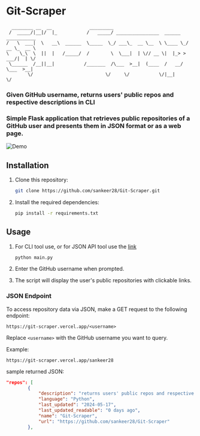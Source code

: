# Git-Scraper
```
  ________ __  __              _________
 /  _____/|__|/  |_           /   _____/ ________________  ______   ___________
/   \  ___|  \   __\  ______  \_____  \_/ ___\_  __ \__  \ \____ \_/ __ \_  __ \ 
\    \_\  \  ||  |   /_____/  /        \  \___|  | \// __ \|  |_> >  ___/|  | \/
 \______  /__||__|           /_______  /\___  >__|  (____  /   __/ \___  >__|   
        \/                           \/     \/           \/|__|        \/    
```
### Given GitHub username, returns users' public repos and respective descriptions in CLI
### Simple Flask application that retrieves public repositories of a GitHub user and presents them in JSON format or as a web page.
![Demo](demo.gif)
## Installation

1. Clone this repository:

   ```bash
   git clone https://github.com/sankeer28/Git-Scraper.git
   ```

2. Install the required dependencies:

   ```bash
   pip install -r requirements.txt
   ```

## Usage

1. For CLI tool use, or for JSON API tool use the [link](https://git-scraper.vercel.app/)

   ```bash
   python main.py
   ```

2. Enter the GitHub username when prompted.

3. The script will display the user's public repositories with clickable links.




### JSON Endpoint

To access repository data via JSON, make a GET request to the following endpoint:

```
https://git-scraper.vercel.app/<username>
```

Replace `<username>` with the GitHub username you want to query.

Example:

```
https://git-scraper.vercel.app/sankeer28
```
sample returned JSON: 
```JSON
"repos": [
        {
            "description": "returns users' public repos and respective descriptions in CLI and JSON",
            "language": "Python",
            "last_updated": "2024-05-17",
            "last_updated_readable": "0 days ago",
            "name": "Git-Scraper",
            "url": "https://github.com/sankeer28/Git-Scraper"
        },
```
